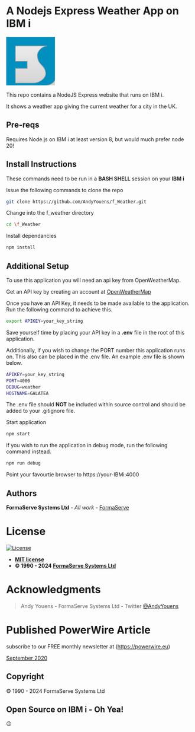 # A Nodejs Express Weather App on IBM i

![FormaServe Logo](https://github.com/AndyYouens/NodeExpress-IBMi/blob/master/public/images/Logo.png)

This repo contains a NodeJS Express website that runs on IBM i.

It shows a weather app giving the current weather for a city in the UK.

## Pre-reqs

Requires Node.js on IBM i at least version 8, but would much prefer node 20!

## Install Instructions

These commands need to be run in a **BASH SHELL** session on your **IBM i**

Issue the following commands to clone the repo

```bash
git clone https://github.com/AndyYouens/f_Weather.git

```

Change into the f_weather directory

```bash
cd \f_Weather
```

Install dependancies

```bash
npm install
```

## Additional Setup

To use this application you will need an api key from OpenWeatherMap.

Get an API key by creating an account at [OpenWeatherMap](https://home.openweathermap.org/api_keys)

Once you have an API Key, it needs to be made available to the application.  Run the following command to achieve this.

```bash
export APIKEY=your_key_string
```
Save yourself time by placing your API key in a **.env** file in the root of this application.

Additionally, if you wish to change the PORT number this application runs on.  This also can be placed in the .env file.
An example .env file is shown below.

```bash
APIKEY=your_key_string
PORT=4000
DEBUG=weather
HOSTNAME=GALATEA
```

The .env file should **NOT** be included within source control and should be added to your .gitignore file.

Start application

```bash
npm start
```

if you wish to run the application in debug mode, run the following command instead.

```bash
npm run debug
```

Point your favourtie browser to https://your-IBMi:4000

## Authors

**FormaServe Systems Ltd** - _All work_ - [FormaServe](https://www.formaserve.co.uk)

# License

[![License](http://img.shields.io/:license-mit-blue.svg?style=flat-square)](http://badges.mit-license.org)

- **[MIT license](http://opensource.org/licenses/mit-license.php)**
- **© 1990 - 2024 [FormaServe Systems Ltd](https://www.formaserve.co.uk)**

# Acknowledgments

> Andy Youens - FormaServe Systems Ltd - Twitter [@AndyYouens](https://twitter.com/AndyYouens)

# Published PowerWire Article

subscribe to our FREE monthly newsletter at (https://powerwire.eu)

[September 2020](https://powerwire.eu/a-weather-app-on-ibm-i/)

## Copyright

© 1990 - 2024 FormaServe Systems Ltd

## Open Source on IBM i - Oh Yea!

:wink:


